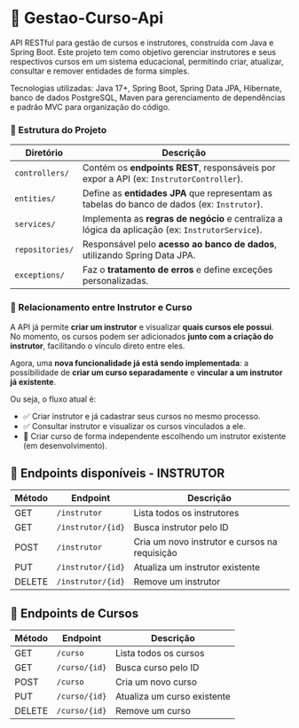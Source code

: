 # 🏫 Gestao-Curso-Api  
API RESTful para gestão de cursos e instrutores, construída com Java e Spring Boot. Este projeto tem como objetivo gerenciar instrutores e seus respectivos cursos em um sistema educacional, permitindo criar, atualizar, consultar e remover entidades de forma simples.  

Tecnologias utilizadas: Java 17+, Spring Boot, Spring Data JPA, Hibernate, banco de dados PostgreSQL, Maven para gerenciamento de dependências e padrão MVC para organização do código.  



### 📂 Estrutura do Projeto

| Diretório              | Descrição                                                                 |
|-------------------------|---------------------------------------------------------------------------|
| `controllers/`          | Contém os **endpoints REST**, responsáveis por expor a API (ex: `InstrutorController`). |
| `entities/`             | Define as **entidades JPA** que representam as tabelas do banco de dados (ex: `Instrutor`). |
| `services/`             | Implementa as **regras de negócio** e centraliza a lógica da aplicação (ex: `InstrutorService`). |
| `repositories/`         | Responsável pelo **acesso ao banco de dados**, utilizando Spring Data JPA. |
| `exceptions/`           | Faz o **tratamento de erros** e define exceções personalizadas. |

### 📖 Relacionamento entre Instrutor e Curso

A API já permite **criar um instrutor** e visualizar **quais cursos ele possui**.  
No momento, os cursos podem ser adicionados **junto com a criação do instrutor**, facilitando o vínculo direto entre eles.  

Agora, uma **nova funcionalidade já está sendo implementada**: a possibilidade de **criar um curso separadamente** e **vincular a um instrutor já existente**.  

Ou seja, o fluxo atual é:  

- ✅ Criar instrutor e já cadastrar seus cursos no mesmo processo.  
- ✅ Consultar instrutor e visualizar os cursos vinculados a ele.  
- 🚧 Criar curso de forma independente escolhendo um instrutor existente (em desenvolvimento).


## 📌 Endpoints disponíveis - INSTRUTOR

| Método | Endpoint            | Descrição                        
|--------|---------------------|-----------------------------------------------|
| GET    | `/instrutor`        | Lista todos os instrutores                    |
| GET    | `/instrutor/{id}`   | Busca instrutor pelo ID                       | 
| POST   | `/instrutor`        | Cria um novo instrutor e cursos na requisição |
| PUT    | `/instrutor/{id}`   | Atualiza um instrutor existente               | 
| DELETE | `/instrutor/{id}`   | Remove um instrutor                           | 

## 📌 Endpoints de Cursos

| Método | Endpoint          | Descrição                          | 
|--------|-------------------|------------------------------------|
| GET    | `/curso`          | Lista todos os cursos              | 
| GET    | `/curso/{id}`     | Busca curso pelo ID                |
| POST   | `/curso`          | Cria um novo curso                 |
| PUT    | `/curso/{id}`     | Atualiza um curso existente        | 
| DELETE | `/curso/{id}`     | Remove um curso                    |
